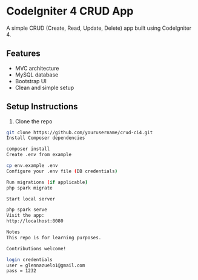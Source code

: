# CodeIgniter 4 CRUD App

A simple CRUD (Create, Read, Update, Delete) app built using CodeIgniter 4.

## Features
- MVC architecture
- MySQL database
- Bootstrap UI
- Clean and simple setup

## Setup Instructions

1. Clone the repo
```bash
git clone https://github.com/yourusername/crud-ci4.git
Install Composer dependencies

composer install
Create .env from example

cp env.example .env
Configure your .env file (DB credentials)

Run migrations (if applicable)
php spark migrate

Start local server

php spark serve
Visit the app:
http://localhost:8080

Notes
This repo is for learning purposes.

Contributions welcome!

login credentials 
user = glennazuelo1@gmail.com
pass = 1232

